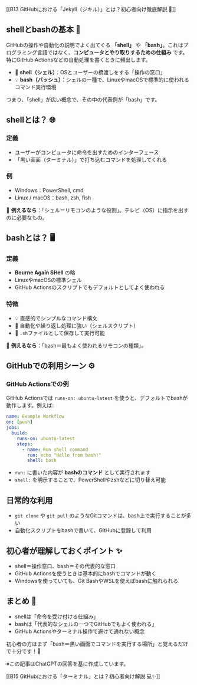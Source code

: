 [[B13 GitHubにおける「Jekyll（ジキル）」とは？初心者向け徹底解説 🚀]]

## shellとbashの基本 📝
GitHubの操作や自動化の説明でよく出てくる **「shell」** や **「bash」**。これはプログラミング言語ではなく、**コンピュータとやり取りするための仕組み** です。特にGitHub Actionsなどの自動処理を書くときに頻出します。

- 🐚 **shell（シェル）**：OSとユーザーの橋渡しをする「操作の窓口」  
- 💡 **bash（バッシュ）**：シェルの一種で、LinuxやmacOSで標準的に使われるコマンド実行環境  

つまり、「shell」が広い概念で、その中の代表例が「bash」です。

## shellとは？ 🌐
### 定義
- ユーザーがコンピュータに命令を出すためのインターフェース  
- 「黒い画面（ターミナル）」で打ち込むコマンドを処理してくれる  

### 例
- Windows：PowerShell, cmd  
- Linux / macOS：bash, zsh, fish  

📌 **例えるなら**：「シェル＝リモコンのような役割」。テレビ（OS）に指示を出すのに必要なもの。

## bashとは？ 🖥️
### 定義
- **Bourne Again SHell** の略  
- LinuxやmacOSの標準シェル  
- GitHub Actionsのスクリプトでもデフォルトとしてよく使われる  

### 特徴
- 💡 直感的でシンプルなコマンド構文  
- 🔁 自動化や繰り返し処理に強い（シェルスクリプト）  
- 📜 `.sh`ファイルとして保存して実行可能  

📌 **例えるなら**：「bash＝最もよく使われるリモコンの種類」。

## GitHubでの利用シーン ⚙️
### GitHub Actionsでの例
GitHub Actionsでは `runs-on: ubuntu-latest` を使うと、デフォルトでbashが動作します。例えば:

```yaml
name: Example Workflow
on: [push]
jobs:
  build:
    runs-on: ubuntu-latest
    steps:
      - name: Run shell command
        run: echo "Hello from bash!"
        shell: bash
```

- `run:` に書いた内容が **bashのコマンド** として実行されます  
- `shell:` を明示することで、PowerShellやzshなどに切り替え可能  

## 日常的な利用
- `git clone` や `git pull` のようなGitコマンドは、bash上で実行することが多い  
- 自動化スクリプトをbashで書いて、GitHubに登録して利用  

## 初心者が理解しておくポイント ✨
- shell＝操作窓口、bash＝その代表的な窓口  
- GitHub Actionsを使うときは基本的にbashでコマンドが動く  
- Windowsを使っていても、Git BashやWSLを使えばbashに触れられる  

## まとめ 🎯
- shellは「命令を受け付ける仕組み」  
- bashは「代表的なシェルの一つでGitHubでもよく使われる」  
- GitHub Actionsやターミナル操作で避けて通れない概念  

初心者の方はまず「bash＝黒い画面でコマンドを実行する場所」と覚えるだけで十分です！🚀  

※この記事はChatGPTの回答を基に作成しています。

[[B15  GitHubにおける「ターミナル」とは？初心者向け解説 💻✨]]
